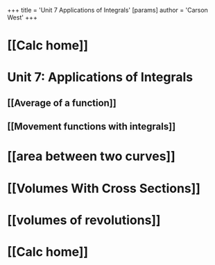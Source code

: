 +++
 title = 'Unit 7 Applications of Integrals'
[params]
	author = 'Carson West'
+++
# [[Calc home]]

# Unit 7: Applications of Integrals
## [[Average of a function]]
## [[Movement functions with integrals]]
# [[area between two curves]]
# [[Volumes With Cross Sections]]
# [[volumes of revolutions]]


# [[Calc home]]